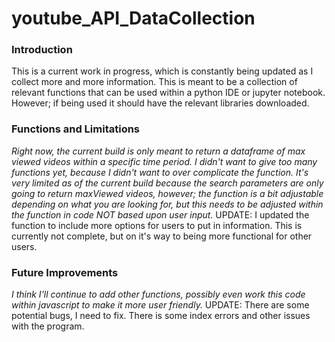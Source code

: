 # youtube_API_DataCollection

### Introduction
This is a current work in progress, which is constantly being updated as I collect more and more information. This is meant to be a collection of relevant functions that can be used within a python IDE or jupyter notebook. However; if being used it should have the relevant libraries downloaded. 

### Functions and Limitations
_Right now, the current build is only meant to return a dataframe of max viewed videos within a specific time period. I didn't want to give too many functions yet, because I didn't want to over complicate the function. It's very limited as of the current build because the search parameters are only going to return maxViewed videos, however; the function is a bit adjustable depending on what you are looking for, but this needs to be adjusted within the function in code NOT based upon user input._
UPDATE: I updated the function to include more options for users to put in information. This is currently not complete, but on it's way to being more functional for other users.

### Future Improvements
_I think I'll continue to add other functions, possibly even work this code within javascript to make it more user friendly._
UPDATE: There are some potential bugs, I need to fix. There is some index errors and other issues with the program.
